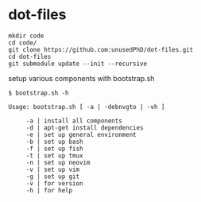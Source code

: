 # dot-files

    mkdir code
    cd code/
    git clone https://github.com:unusedPhD/dot-files.git
    cd dot-files
    git submodule update --init --recursive

setup various components with bootstrap.sh

    $ bootstrap.sh -h

    Usage: bootstrap.sh [ -a | -debnvgto | -vh ]

         -a | install all components
         -d | apt-get install dependencies
         -e | set up general environment
         -b | set up bash
         -f | set up fish
         -t | set up tmux
         -n | set up neovim
         -v | set up vim
         -g | set up git
         -v | for version
         -h | for help
